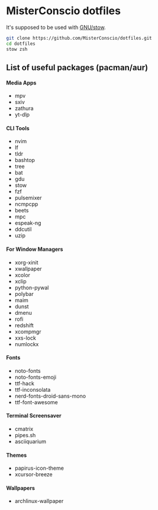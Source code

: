 # MisterConscio dotfiles

It's supposed to be used with [GNU/stow](https://www.gnu.org/software/stow/).

```sh
git clone https://github.com/MisterConscio/dotfiles.git
cd dotfiles
stow zsh
```

## List of useful packages (pacman/aur)
#### Media Apps
* mpv
* sxiv
* zathura
* yt-dlp

#### CLI Tools
* nvim
* lf
* tldr
* bashtop
* tree
* bat
* gdu
* stow
* fzf
* pulsemixer
* ncmpcpp
* beets
* mpc
* espeak-ng
* ddcutil
* uzip

#### For Window Managers
* xorg-xinit
* xwallpaper
* xcolor
* xclip
* python-pywal
* polybar
* maim
* dunst
* dmenu
* rofi
* redshift
* xcompmgr
* xxs-lock
* numlockx

#### Fonts
* noto-fonts
* noto-fonts-emoji
* ttf-hack
* ttf-inconsolata
* nerd-fonts-droid-sans-mono
* ttf-font-awesome

#### Terminal Screensaver
* cmatrix
* pipes.sh
* asciiquarium

#### Themes
* papirus-icon-theme
* xcursor-breeze

#### Wallpapers
* archlinux-wallpaper
